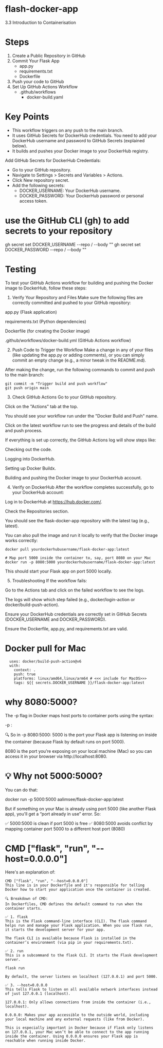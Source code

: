 


# flash-docker-app
3.3 Introduction to Containerisation

# Steps
1. Create a Public Repository in GitHub
2. Commit Your Flask App
    - app.py
    - requirements.txt
    - Dockerfile
3. Push your code to GitHub
4. Set Up GitHub Actions Workflow
    - .github/workflows
        - docker-build.yaml

# Key Points
- This workflow triggers on any push to the main branch.
- It uses GitHub Secrets for DockerHub credentials. You need to add your DockerHub username and password to GitHub Secrets (explained below).
- It builds and pushes your Docker image to your DockerHub registry.

Add GitHub Secrets for DockerHub Credentials:
- Go to your GitHub repository.
- Navigate to Settings > Secrets and Variables > Actions.
- Click New repository secret.
- Add the following secrets:
    - DOCKER_USERNAME: Your DockerHub username.
    - DOCKER_PASSWORD: Your DockerHub password or personal access token.

# use the GitHub CLI (gh) to add secrets to your repository
gh secret set DOCKER_USERNAME --repo <your-username>/<your-repo> --body "<your-dockerhub-username>"
gh secret set DOCKER_PASSWORD --repo <your-username>/<your-repo> --body "<your-dockerhub-password-or-access-token>"


# Testing
To test your GitHub Actions workflow for building and pushing the Docker image to DockerHub, follow these steps:

1. Verify Your Repository and Files
Make sure the following files are correctly committed and pushed to your GitHub repository:

app.py (Flask application)

requirements.txt (Python dependencies)

Dockerfile (for creating the Docker image)

.github/workflows/docker-build.yml (GitHub Actions workflow)

2. Push Code to Trigger the Workflow
Make a change in any of your files (like updating the app.py or adding comments), or you can simply commit an empty change (e.g., a minor tweak in the README.md).

After making the change, run the following commands to commit and push to the main branch:

```git add .
git commit -m "Trigger build and push workflow"
git push origin main
```
3. Check GitHub Actions
Go to your GitHub repository.

Click on the "Actions" tab at the top.

You should see your workflow run under the "Docker Build and Push" name.

Click on the latest workflow run to see the progress and details of the build and push process.

If everything is set up correctly, the GitHub Actions log will show steps like:

Checking out the code.

Logging into DockerHub.

Setting up Docker Buildx.

Building and pushing the Docker image to your DockerHub account.

4. Verify on DockerHub
After the workflow completes successfully, go to your DockerHub account:

Log in to DockerHub at https://hub.docker.com/.

Check the Repositories section.

You should see the flask-docker-app repository with the latest tag (e.g., latest).

You can also pull the image and run it locally to verify that the Docker image works correctly:

```
docker pull yourdockerhubusername/flask-docker-app:latest

# Map port 5000 inside the container to, say, port 8080 on your Mac
docker run -p 8080:5000 yourdockerhubusername/flask-docker-app:latest
```
This should start your Flask app on port 5000 locally.

5. Troubleshooting
If the workflow fails:

Go to the Actions tab and click on the failed workflow to see the logs.

The logs will show which step failed (e.g., docker/login-action or docker/build-push-action).

Ensure your DockerHub credentials are correctly set in GitHub Secrets (DOCKER_USERNAME and DOCKER_PASSWORD).

Ensure the Dockerfile, app.py, and requirements.txt are valid.

# Docker pull for Mac
```- name: Build and push Docker image
  uses: docker/build-push-action@v6
  with:
    context: .
    push: true
    platforms: linux/amd64,linux/arm64 # <<< include for MacOS>>>
    tags: ${{ secrets.DOCKER_USERNAME }}/flask-docker-app:latest
```


# why 8080:5000?
The -p flag in Docker maps host ports to container ports using the syntax:

-p <host-port>:<container-port>

🔍 So in -p 8080:5000:
5000 is the port your Flask app is listening on inside the container (because Flask by default runs on port 5000).

8080 is the port you’re exposing on your local machine (Mac) so you can access it in your browser via http://localhost:8080.

# 💡 Why not 5000:5000?
You can do that:

docker run -p 5000:5000 aalimsee/flask-docker-app:latest

But if something on your Mac is already using port 5000 (like another Flask app), you'll get a “port already in use” error. So:

✅ 5000:5000 is clean if port 5000 is free
✅ 8080:5000 avoids conflict by mapping container port 5000 to a different host port (8080)

# CMD ["flask", "run", "--host=0.0.0.0"]
Here's an explanation of:

    CMD ["flask", "run", "--host=0.0.0.0"]
    This line is in your Dockerfile and it's responsible for telling Docker how to start your application once the container is created.
    
    🔍 Breakdown of CMD:
    In Dockerfiles, CMD defines the default command to run when the container starts.
    
    ✅ 1. flask
    This is the Flask command-line interface (CLI). The flask command helps run and manage your Flask application. When you use flask run, it starts the development server for your app.
    
    The flask CLI is available because Flask is installed in the container’s environment (via pip in your requirements.txt).
    
    ✅ 2. run
    This is a subcommand to the flask CLI. It starts the Flask development server.
    
    flask run
    
    By default, the server listens on localhost (127.0.0.1) and port 5000.
    
    ✅ 3. --host=0.0.0.0
    This tells Flask to listen on all available network interfaces instead of just 127.0.0.1 (localhost).
    
    127.0.0.1: Only allows connections from inside the container (i.e., localhost).
    
    0.0.0.0: Makes your app accessible to the outside world, including your local machine and any external requests (like from Docker).
    
    This is especially important in Docker because if Flask only listens on 127.0.0.1, your Mac won’t be able to connect to the app running inside the container. Using 0.0.0.0 ensures your Flask app is reachable when running inside Docker.

